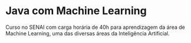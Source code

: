 # Java com Machine Learning
Curso no SENAI com carga horária de 40h para aprendizagem da área de Machine Learning, uma das diversas áreas da Inteligência Artificial.


